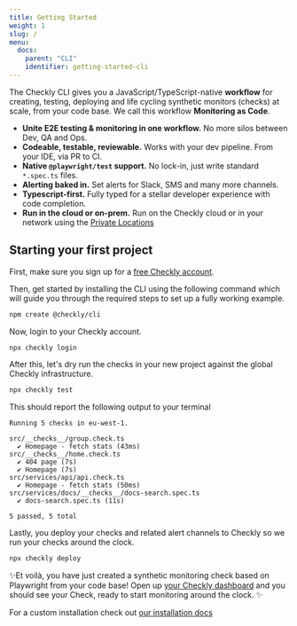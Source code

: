 ```yaml
---
title: Getting Started
weight: 1
slug: /
menu:
  docs:
    parent: "CLI"
    identifier: getting-started-cli
---
```


The Checkly CLI gives you a JavaScript/TypeScript-native **workflow** for creating, testing, deploying and life cycling
synthetic monitors (checks) at scale, from your code base. We call this workflow **Monitoring as Code**.

- **Unite E2E testing & monitoring in one workflow.** No more silos between Dev, QA and Ops.
- **Codeable, testable, reviewable.** Works with your dev pipeline. From your IDE, via PR to CI.
- **Native `@playwright/test` support.** No lock-in, just write standard `*.spec.ts` files.
- **Alerting baked in.** Set alerts for Slack, SMS and many more channels.
- **Typescript-first.** Fully typed for a stellar developer experience with code completion.
- **Run in the cloud or on-prem.** Run on the Checkly cloud or in your network using the [Private Locations](https://www.checklyhq.com/docs/private-locations/)

## Starting your first project

First, make sure you sign up for a [free Checkly account](https://app.checklyhq.com/signup).

Then, get started by installing the CLI using the following command which will guide you through the required steps to
set up a fully working example.

```bash
npm create @checkly/cli
```

Now, login to your Checkly account.

```bash
npx checkly login
```

After this, let's dry run the checks in your new project against the global Checkly infrastructure.

```bash
npx checkly test
```

This should report the following output to your terminal 

```
Running 5 checks in eu-west-1.

src/__checks__/group.check.ts
  ✔ Homepage - fetch stats (43ms)
src/__checks__/home.check.ts
  ✔ 404 page (7s)
  ✔ Homepage (7s)
src/services/api/api.check.ts
  ✔ Homepage - fetch stats (50ms)
src/services/docs/__checks__/docs-search.spec.ts
  ✔ docs-search.spec.ts (11s)

5 passed, 5 total
```

Lastly, you deploy your checks and related alert channels to Checkly so we run your checks around the clock.

```bash
npx checkly deploy
```

✨Et voilà, you have just created a synthetic monitoring check based on Playwright from your code base! Open up [your Checkly dashboard](https://app.checklyhq.com) and you should see your Check, ready to start monitoring
around the clock. ✨


For a custom installation check out [our installation docs](/docs/cli/installation/)

